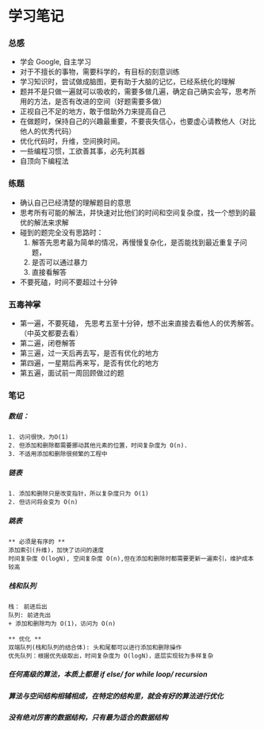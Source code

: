 # 学习笔记

### 总感

+ 学会 Google, 自主学习
+ 对于不擅长的事物，需要科学的，有目标的刻意训练
+ 学习知识时，尝试做成脑图，更有助于大脑的记忆，已经系统化的理解
+ 题并不是只做一遍就可以吸收的，需要多做几遍，确定自己确实会写，思考所用的方法，是否有改进的空间（好题需要多做）
+ 正视自己不足的地方，敢于借助外力来提高自己
+ 在做题时，保持自己的兴趣最重要，不要丧失信心，也要虚心请教他人（对比他人的优秀代码）
+ 优化代码时，升维，空间换时间。
+ 一些编程习惯，工欲善其事，必先利其器
+ 自顶向下编程法
  

### 练题
+ 确认自己已经清楚的理解题目的意思
+ 思考所有可能的解法，并快速对比他们的时间和空间复杂度，找一个想到的最优的解法来求解
+ 碰到的题完全没有思路时：  
    1. 解答先思考最为简单的情况，再慢慢复杂化，是否能找到最近重复子问题，
    2. 是否可以通过暴力
    3. 直接看解答  
+ 不要死磕，时间不要超过十分钟


### 五毒神掌
+ 第一遍，不要死磕， 先思考五至十分钟，想不出来直接去看他人的优秀解答。（中英文都要去看）
+ 第二遍，闭卷解答
+ 第三遍，过一天后再去写，是否有优化的地方
+ 第四遍，一星期后再来写，是否有优化的地方
+ 第五遍，面试前一周回顾做过的题


### 笔记
##### 数组：
    1. 访问很快，为O(1)
    2. 但添加和删除都需要挪动其他元素的位置，时间复杂度为 O(n).
    3. 不适用添加和删除很频繁的工程中

##### 链表
    1. 添加和删除只是改变指针，所以复杂度只为 O(1)
    2. 但访问将会变为 O(n)

##### 跳表
    ** 必须是有序的 **
    添加索引(升维)，加快了访问的速度
    时间复杂度 O(logN), 空间复杂度 O(n),但在添加和删除时都需要更新一遍索引，维护成本较高


##### 栈和队列
    栈： 前进后出
    队列: 前进先出
    + 添加和删除均为 O(1)，访问为 O(n)

    ** 优化 ** 
    双端队列(栈和队列的结合体): 头和尾都可以进行添加和删除操作
    优先队列：根据优先级取出，时间复杂度为 O(logN)，底层实现较为多样复杂
    


##### 任何高级的算法，本质上都是 if else/ for while loop/ recursion
##### 算法与空间结构相辅相成，在特定的结构里，就会有好的算法进行优化
##### 没有绝对厉害的数据结构，只有最为适合的数据结构